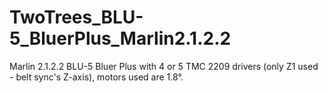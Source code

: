 # TwoTrees_BLU-5_BluerPlus_Marlin2.1.2.2
Marlin 2.1.2.2 BLU-5 Bluer Plus with 4 or 5 TMC 2209 drivers (only Z1 used - belt sync's Z-axis), motors used are 1.8°.
